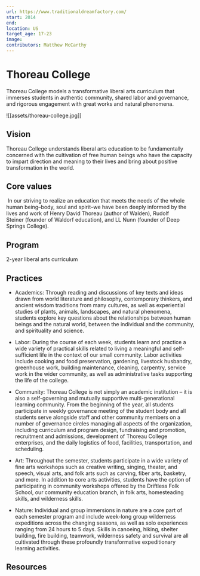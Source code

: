 ```yaml
---
url: https://www.traditionaldreamfactory.com/
start: 2014
end: 
location: US
target_age: 17-23
image: 
contributors: Matthew McCarthy
---
```


# Thoreau College

Thoreau College models a transformative liberal arts curriculum that immerses students in authentic community, shared labor and governance, and rigorous engagement with great works and natural phenomena.

![[assets/thoreau-college.jpg]]

## Vision  

Thoreau College understands liberal arts education to be fundamentally concerned with the cultivation of free human beings who have the capacity to impart direction and meaning to their lives and bring about positive transformation in the world. 

## Core values 

 In our striving to realize an education that meets the needs of the whole human being–body, soul and spirit–we have been deeply informed by the lives and work of Henry David Thoreau (author of Walden), Rudolf Steiner (founder of Waldorf education), and LL Nunn (founder of Deep Springs College).

## Program

2-year liberal arts curriculum

## Practices 

- Academics: Through reading and discussions of key texts and ideas drawn from world literature and philosophy, contemporary thinkers, and ancient wisdom traditions from many cultures, as well as experiential studies of plants, animals, landscapes, and natural phenomena, students explore key questions about the relationships between human beings and the natural world, between the individual and the community, and spirituality and science. 

- Labor: During the course of each week, students learn and practice a wide variety of practical skills related to living a meaningful and self-sufficient life in the context of our small community. Labor activities include cooking and food preservation, gardening, livestock husbandry, greenhouse work, building maintenance, cleaning, carpentry, service work in the wider community, as well as administrative tasks supporting the life of the college.

- Community: Thoreau College is not simply an academic institution – it is also a self-governing and mutually supportive multi-generational learning community. From the beginning of the year, all students participate in weekly governance meeting of the student body and all students serve alongside staff and other community members on a number of governance circles managing all aspects of the organization, including curriculum and program design, fundraising and promotion, recruitment and admissions, development of Thoreau College enterprises, and the daily logistics of food, facilities, transportation, and scheduling. 

- Art: Throughout the semester, students participate in a wide variety of fine arts workshops such as creative writing, singing, theater, and speech, visual arts, and folk arts such as carving, fiber arts, basketry, and more. In addition to core arts activities, students have the option of participating in community workshops offered by the Driftless Folk School, our community education branch, in folk arts, homesteading skills, and wilderness skills. 

- Nature: Individual and group immersions in nature are a core part of each semester program and include week-long group wilderness expeditions across the changing seasons, as well as solo experiences ranging from 24 hours to 5 days. Skills in canoeing, hiking, shelter building, fire building, teamwork, wilderness safety and survival are all cultivated through these profoundly transformative expeditionary learning activities.

## Resources 


